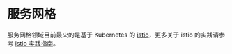 # 服务网格

服务网格领域目前最火的是基于 Kubernetes 的 [istio](https://istio.io/)，更多关于 istio 的实践请参考 [istio 实践指南](https://imroc.cc/istio/)。